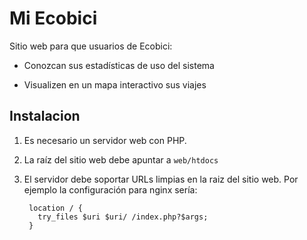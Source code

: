 Mi Ecobici
==========

Sitio web para que usuarios de Ecobici:

- Conozcan sus estadísticas de uso del sistema

- Visualizen en un mapa interactivo sus viajes

Instalacion
-----------

1. Es necesario un servidor web con PHP.

2. La raíz del sitio web debe apuntar a `web/htdocs`

3. El servidor debe soportar URLs limpias en la raiz del sitio web. Por
   ejemplo la configuración para nginx sería:

        location / {
          try_files $uri $uri/ /index.php?$args;
        }
